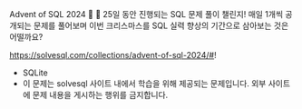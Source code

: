 Advent of SQL 2024 🎄
🎅 25일 동안 진행되는 SQL 문제 풀이 챌린지! 매일 1개씩 공개되는 문제를 풀어보며 이번 크리스마스를 SQL 실력 향상의 기간으로 삼아보는 것은 어떨까요?

https://solvesql.com/collections/advent-of-sql-2024/#!


- SQLite
- 이 문제는 solvesql 사이트 내에서 학습을 위해 제공되는 문제입니다. 외부 사이트에 문제 내용을 게시하는 행위를 금지합니다.

